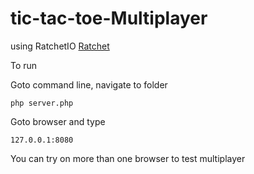 # tic-tac-toe-Multiplayer

using RatchetIO [Ratchet](http://socketo.me/)

To run

Goto command line, navigate to folder

```php server.php```

Goto browser and type

```127.0.0.1:8080```

You can try on more than one browser to test multiplayer